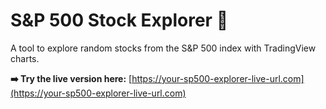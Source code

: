 # S&P 500 Stock Explorer 🔎

A tool to explore random stocks from the S&P 500 index with TradingView charts.

**➡️ Try the live version here:** [https://your-sp500-explorer-live-url.com](https://your-sp500-explorer-live-url.com)
